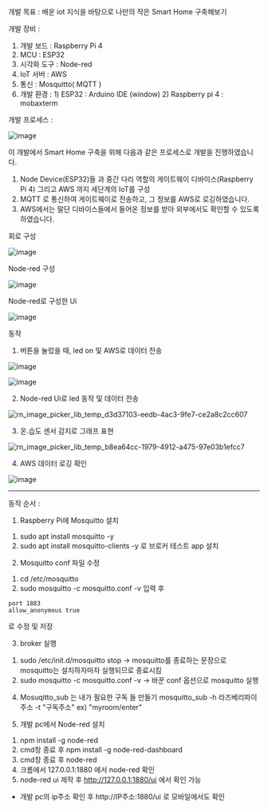 개발 목표 : 배운 iot 지식을 바탕으로 나만의 작은 Smart Home 구축해보기

개발 장비 : 
  1) 개발 보드 : Raspberry Pi 4 
  2) MCU : ESP32
  3) 시각화 도구 : Node-red
  4) IoT 서버 : AWS
  5) 통신 : Mosquitto( MQTT )
  6) 개발 환경 : 
    1) ESP32 : Arduino IDE (window)
    2) Raspberry pi 4 : mobaxterm
 
개발 프로세스 :

![image](https://user-images.githubusercontent.com/57944215/202660351-6b9c2818-9f22-4bbd-b2d1-be9ac8b17636.png)

이 개발에서 Smart Home 구축을 위해 다음과 같은 프로세스로 개발을 진행하였습니다.

1) Node Device(ESP32)들 과 중간 다리 역할의 게이트웨이 디바이스(Raspberry Pi 4) 그리고 AWS 까지 세단계의 IoT를 구성
2) MQTT 로 통신하여 게이트웨이로 전송하고, 그 정보를 AWS로 로깅하였습니다.
3) AWS에서는 말단 디바이스들에서 들어온 정보를 받아 외부에서도 확인할 수 있도록 하였습니다.

회로 구성

![image](https://user-images.githubusercontent.com/57944215/202661394-34218454-7f11-419d-9688-d60c4e6adec5.png)

Node-red 구성

![image](https://user-images.githubusercontent.com/57944215/202661722-3ef68b62-ad04-4b5a-8112-daeb580470ce.png)

Node-red로 구성한 Ui

![image](https://user-images.githubusercontent.com/57944215/202661836-63bb8286-f9ab-4edd-bca5-9a33b41f4738.png)

동작

1. 버튼을 눌렀을 때, led on 및 AWS로 데이터 전송

![image](https://user-images.githubusercontent.com/57944215/202662067-92110f40-8483-4806-a63a-1dc03e13a580.png)

![image](https://user-images.githubusercontent.com/57944215/202662149-4b49b025-2682-4976-a178-a57fb7cbccd6.png)

2. Node-red Ui로 led 동작 및 데이터 전송

![rn_image_picker_lib_temp_d3d37103-eedb-4ac3-9fe7-ce2a8c2cc607](https://user-images.githubusercontent.com/57944215/202662321-f4e4c23b-af91-42e4-a4df-c9d48d234f51.jpg)

3. 온.습도 센서 감지로 그래프 표현

![rn_image_picker_lib_temp_b8ea64cc-1979-4912-a475-97e03b1efcc7](https://user-images.githubusercontent.com/57944215/202662546-9e9ae0d8-9fd4-4632-9fc3-5005d9415d5a.jpg)

4. AWS 데이터 로깅 확인

![image](https://user-images.githubusercontent.com/57944215/202662767-48b53d80-9eed-4371-a7a8-0864f6b28fda.png)



----------------------------------------------------------------------------------------------------------

동작 순서 :

1. Raspberry Pi에 Mosquitto 설치
 1) sudo apt install mosquitto -y
 2) sudo apt install mosquitto-clients -y 로 브로커 테스트 app 설치
 
2. Mosquitto conf 파일 수정 
  1) cd /etc/mosquitto
  2) sudo mosquitto -c mosquitto.conf -v 입력 후 
  
    port 1883
    allow_anonymous true 
    
  로 수정 및 저장
  
3. broker 실행
  1) sudo /etc/init.d/mosquitto stop   -> mosquitto를 종료하는 문장으로 mosquitto는 설치하자마자 실행되므로 종료시킴
  2) sudo mosquitto -c mosquitto.conf -v    -> 바꾼 conf 옵션으로 mosquitto 실행
 
4. Mosuqitto_sub 는 내가 필요한 구독 들 만들기
  mosquitto_sub -h 라즈베리파이 주소 -t "구독주소"  ex) "myroom/enter"
  
5. 개발 pc에서 Node-red 설치
  1) npm install -g node-red
  2) cmd창 종료 후 npm install -g node-red-dashboard
  3) cmd창 종료 후 node-red
  4) 크롬에서 127.0.0.1:1880 에서 node-red 확인
  5) node-red ui 제작 후 http://127.0.0.1:1880/ui 에서 확인 가능
   - 개발 pc의 ip주소 확인 후 http://IP주소:1880/ui 로 모바일에서도 확인 
  
  


